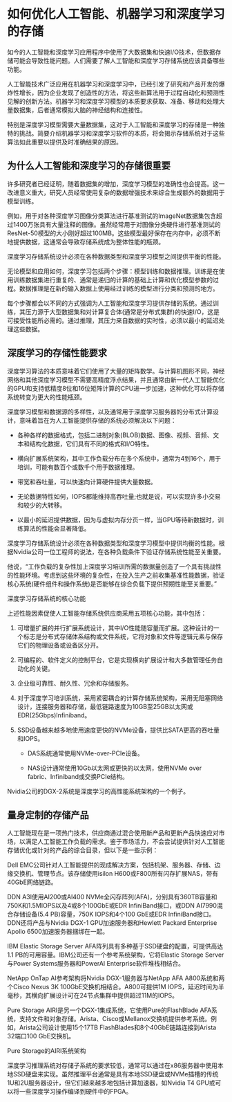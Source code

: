 # 如何优化人工智能、机器学习和深度学习的存储

如今的人工智能和深度学习应用程序中使用了大数据集和快速I/O技术，但数据存储可能会导致性能问题。人们需要了解人工智能和深度学习存储系统应该具备哪些功能。
 
人工智能技术广泛应用在机器学习和深度学习中，已经引发了研究和产品开发的爆炸性增长，因为企业发现了创造性的方法，将这些新算法用于过程自动化和预测性见解的创新方法。机器学习和深度学习模型的本质要求获取、准备、移动和处理大量数据集，后者通常模拟大脑的神经结构和连接性。
 
特别是深度学习模型需要大量数据集，这对于人工智能和深度学习的存储是一种独特的挑战。简要介绍机器学习和深度学习软件的本质，将会揭示存储系统对于这些算法如此重要以提供及时准确结果的原因。
 
## 为什么人工智能和深度学习的存储很重要
 
许多研究者已经证明，随着数据集的增加，深度学习模型的准确性也会提高。这一改进意义重大，研究人员经常使用复杂的数据增强技术来综合生成额外的数据用于模型训练。
 
例如，用于对各种深度学习图像分类算法进行基准测试的ImageNet数据集包含超过1400万张具有大量注释的图像。虽然经常用于对图像分类硬件进行基准测试的ResNet-50模型的大小刚好超过100MB。这些模型最好保存在内存中，必须不断地提供数据，这通常会导致存储系统成为整体性能的瓶颈。
 
深度学习存储系统设计必须在各种数据类型和深度学习模型之间提供平衡的性能。
 
无论模型和应用如何，深度学习包括两个步骤：模型训练和数据推理。训练是在使用训练数据集进行重复的、通常是递归的计算的基础上计算和优化模型参数的过程。数据推理是在新的输入数据上使用经过训练的模型进行分类和预测的地方。
 
每个步骤都会以不同的方式强调为人工智能和深度学习提供存储的系统。通过训练，其压力源于大型数据集和对计算复合体(通常是分布式集群)的快速I/O，这是可接受性能所必需的。通过推理，其压力来自数据的实时性，必须以最小的延迟处理这些数据。
 
## 深度学习的存储性能要求
 
深度学习算法的本质意味着它们使用了大量的矩阵数学。与计算机图形不同，神经网络和其他深度学习模型不需要高精度浮点结果，并且通常由新一代人工智能优化的GPU和支持低精度8位和16位矩阵计算的CPU进一步加速，这种优化可以将存储系统转变为更大的性能瓶颈。
 
深度学习模型和数据源的多样性，以及通常用于深度学习服务器的分布式计算设计，意味着旨在为人工智能提供存储的系统必须解决以下问题：
 
- 各种各样的数据格式，包括二进制对象(BLOB)数据、图像、视频、音频、文本和结构化数据，它们具有不同的格式和I/O特性。
 
- 横向扩展系统架构，其中工作负载分布在多个系统中，通常为4到16个，用于培训，可能有数百个或数千个用于数据推理。
 
- 带宽和吞吐量，可以快速向计算硬件提供大量数据。
 
- 无论数据特性如何，IOPS都能维持高吞吐量;也就是说，可以实现许多小交易和较少的大转移。
 
- 以最小的延迟提供数据，因为与虚拟内存分页一样，当GPU等待新数据时，训练算法的性能会显著降低。
 
深度学习存储系统设计必须在各种数据类型和深度学习模型中提供均衡的性能。根据Nvidia公司一位工程师的说法，在各种负载条件下验证存储系统性能至关重要。
 
他说，“工作负载的复杂性加上深度学习培训所需的数据量创造了一个具有挑战性的性能环境。考虑到这些环境的复杂性，在投入生产之前收集基准性能数据，验证核心系统(硬件组件和操作系统)是否能够在综合负载下提供预期性能至关重要。”
 
深度学习存储系统的核心功能
 
上述性能因素促使人工智能存储系统供应商采用五项核心功能，其中包括：
 
1. 可增量扩展的并行扩展系统设计，其中I/O性能随容量而扩展。这种设计的一个标志是分布式存储体系结构或文件系统，它将对象和文件等逻辑元素与保存它们的物理设备或设备区分开。
 
2. 可编程的、软件定义的控制平台，它是实现横向扩展设计和大多数管理任务自动化的关键。
 
3. 企业级可靠性、耐久性、冗余和存储服务。
 
4. 对于深度学习培训系统，采用紧密耦合的计算存储系统架构，采用无阻塞网络设计，连接服务器和存储，最低链路速度为10GB至25GB以太网或EDR(25Gbps)Infiniband。
 
5. SSD设备越来越多地使用速度更快的NVMe设备，提供比SATA更高的吞吐量和IOPS。
 
    - DAS系统通常使用NVMe-over-PCIe设备。
 
    - NAS设计通常使用10Gb以太网或更快的以太网，使用NVMe over fabric、Infiniband或交换PCIe结构。
 
Nvidia公司的DGX-2系统是深度学习的高性能系统架构的一个例子。
 
## 量身定制的存储产品
 
人工智能现在是一项热门技术，供应商通过混合使用新产品和更新产品快速应对市场，以满足人工智能工作负载的需求。鉴于市场活力，不会尝试提供针对人工智能存储优化或针对的产品的综合目录，但以下是一些示例：
 
Dell EMC公司针对人工智能提供的现成解决方案，包括机架、服务器、存储、边缘交换机、管理节点。该存储使用isilon H600或F800所有闪存扩展NAS，带有40GbE网络链路。
 
DDN A3I使用AI200或AI400 NVMe全闪存阵列(AFA)，分别具有360TB容量和750K和1.5MIOPS以及4或8个100GbE或EDR InfiniBand接口，或DDN AI7990混合存储设备(5.4 PB)容量，750K IOPS和4个100 GbE或EDR InfiniBand接口。DDN还将产品与Nvidia DGX-1 GPU加速服务器和Hewlett Packard Enterprise Apollo 6500加速服务器捆绑在一起。
 
IBM Elastic Storage Server AFA阵列具有多种基于SSD硬盘的配置，可提供高达1.1 PB的可用容量。IBM公司还有一个参考系统架构，它将Elastic Storage Server与Power Systems服务器和PowerAI Enterprise软件堆栈相结合。
 
NetApp OnTap AI参考架构将Nvidia DGX-1服务器与NetApp AFA A800系统和两个Cisco Nexus 3K 100GbE交换机相结合。A800可提供1M IOPS，延迟时间为半毫秒，其横向扩展设计可在24节点集群中提供超过11M的IOPS。
 
Pure Storage AIRI是另一个DGX-1集成系统，它使用Pure的FlashBlade AFA系统，支持文件和对象存储。Arista、Cisco或Mellanox交换机提供参考系统。例如，Arista公司设计使用15个17TB FlashBlades和8个40GbE链路连接到Arista 32端口100 GbE交换机。
 
Pure Storage的AIRI系统架构
 
深度学习推理系统对存储子系统的要求较低，通常可以通过在x86服务器中使用本地SSD硬盘来实现。虽然推理平台通常是具有本地SSD硬盘或NVMe插槽的传统1U和2U服务器设计，但它们越来越多地包括计算加速器，如Nvidia T4 GPU或可以将一些深度学习操作编译到硬件中的FPGA。
